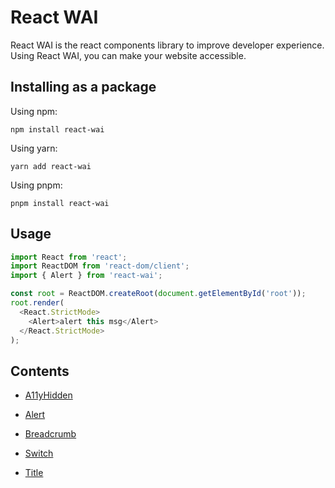 # React WAI

React WAI is the react components library to improve developer experience. Using React WAI, you can make your website accessible.

## Installing as a package

Using npm:

```
npm install react-wai
```

Using yarn:

```
yarn add react-wai
```

Using pnpm:

```
pnpm install react-wai
```

## Usage

```javascript
import React from 'react';
import ReactDOM from 'react-dom/client';
import { Alert } from 'react-wai';

const root = ReactDOM.createRoot(document.getElementById('root'));
root.render(
  <React.StrictMode>
    <Alert>alert this msg</Alert>
  </React.StrictMode>
);
```

## Contents

- [A11yHidden](https://allwais.github.io/Components/A11yHidden)

- [Alert](https://allwais.github.io/Components/Alert)

- [Breadcrumb](https://allwais.github.io/Components/Breadcrumb)

- [Switch](https://allwais.github.io/Components/Switch)

- [Title](https://allwais.github.io/Components/Title)
